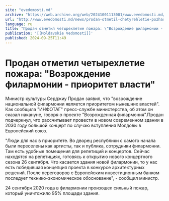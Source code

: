 ```yaml
---
site: "evedomosti.md"
archive: "https://web.archive.org/web/20241001113001/www.evedomosti.md/news/prodan-otmetil-chetyrehletie-pozhara-vozrozhdenie-filarmonii"
url: "http://www.evedomosti.md/news/prodan-otmetil-chetyrehletie-pozhara-vozrozhdenie-filarmonii"
language: ru
title: "Продан отметил четырехлетие пожара: \"Возрождение филармонии - приоритет власти\""
publication: '[[Moldavskie Vedomosti]]'
published: 2024-09-25T11:49
---
```


# Продан отметил четырехлетие пожара: "Возрождение филармонии - приоритет власти"

Министр культуры Серджиу Продан заявил, что "возрождение национальной филармонии является приоритетом нынешних властей". Как сообщила "ИНФОТАГ" пресс-службе министерства, об этом он сказал накануне, говоря о проекте "Возрожденная филармония".Продан подчеркнул, что рассчитывает провести в новом современном здании в 2030 году большой концерт по случаю вступления Молдовы в Европейский союз.

"Люди для нас в приоритете. Во дворец республики с самого начала были переселены как артисты, так и публика, сотрудники филармонии. Там есть удобные помещения для репетиций и концертов. Сейчас находятся на репетициях, готовясь к открытию нового концертного сезона 26 сентября. Что касается здания новой филармонии, то у нас есть победившая концепция проекта в конкурсе архитектурных решений. После переговоров с Европейским инвестиционным банком последует технико-экономическое обоснование", - сообщил министр.

24 сентября 2020 года в филармонии произошел сильный пожар, который уничтожило 95% площади здания.
